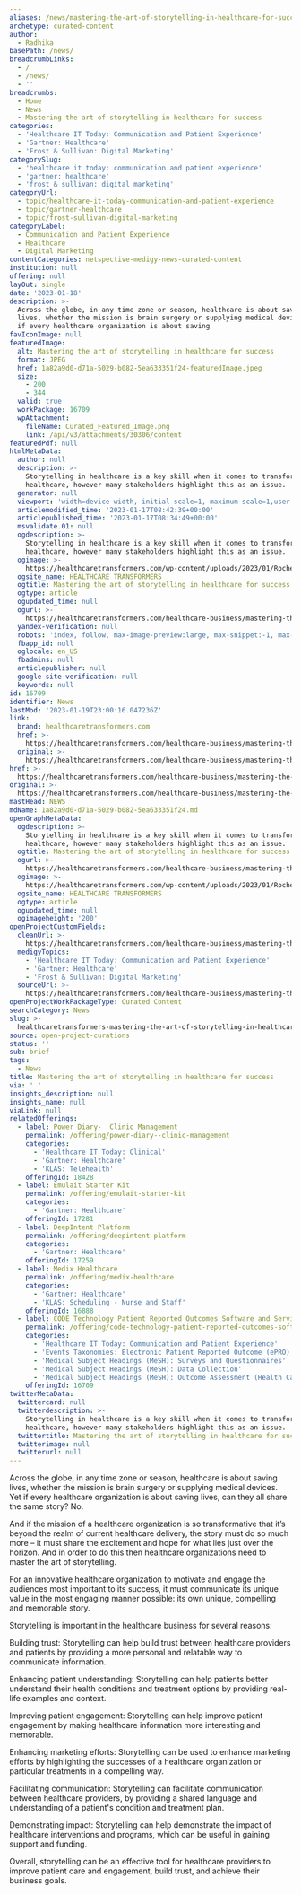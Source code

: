 ```yaml
---
aliases: /news/mastering-the-art-of-storytelling-in-healthcare-for-success
archetype: curated-content
author:
  - Radhika
basePath: /news/
breadcrumbLinks:
  - /
  - /news/
  - ''
breadcrumbs:
  - Home
  - News
  - Mastering the art of storytelling in healthcare for success
categories:
  - 'Healthcare IT Today: Communication and Patient Experience'
  - 'Gartner: Healthcare'
  - 'Frost & Sullivan: Digital Marketing'
categorySlug:
  - 'healthcare it today: communication and patient experience'
  - 'gartner: healthcare'
  - 'frost & sullivan: digital marketing'
categoryUrl:
  - topic/healthcare-it-today-communication-and-patient-experience
  - topic/gartner-healthcare
  - topic/frost-sullivan-digital-marketing
categoryLabel:
  - Communication and Patient Experience
  - Healthcare
  - Digital Marketing
contentCategories: netspective-medigy-news-curated-content
institution: null
offering: null
layOut: single
date: '2023-01-18'
description: >-
  Across the globe, in any time zone or season, healthcare is about saving
  lives, whether the mission is brain surgery or supplying medical devices. Yet
  if every healthcare organization is about saving 
favIconImage: null
featuredImage:
  alt: Mastering the art of storytelling in healthcare for success
  format: JPEG
  href: 1a82a9d0-d71a-5029-b082-5ea633351f24-featuredImage.jpeg
  size:
    - 200
    - 344
  valid: true
  workPackage: 16709
  wpAttachment:
    fileName: Curated_Featured_Image.png
    link: /api/v3/attachments/30306/content
featuredPdf: null
htmlMetaData:
  author: null
  description: >-
    Storytelling in healthcare is a key skill when it comes to transforming
    healthcare, however many stakeholders highlight this as an issue.
  generator: null
  viewport: 'width=device-width, initial-scale=1, maximum-scale=1,user-scalable=0'
  articlemodified_time: '2023-01-17T08:42:39+00:00'
  articlepublished_time: '2023-01-17T08:34:49+00:00'
  msvalidate.01: null
  ogdescription: >-
    Storytelling in healthcare is a key skill when it comes to transforming
    healthcare, however many stakeholders highlight this as an issue.
  ogimage: >-
    https://healthcaretransformers.com/wp-content/uploads/2023/01/Roche_Paul-Furiga_HeaderThumb.png
  ogsite_name: HEALTHCARE TRANSFORMERS
  ogtitle: Mastering the art of storytelling in healthcare for success
  ogtype: article
  ogupdated_time: null
  ogurl: >-
    https://healthcaretransformers.com/healthcare-business/mastering-the-art-of-storytelling-in-healthcare-for-success/
  yandex-verification: null
  robots: 'index, follow, max-image-preview:large, max-snippet:-1, max-video-preview:-1'
  fbapp_id: null
  oglocale: en_US
  fbadmins: null
  articlepublisher: null
  google-site-verification: null
  keywords: null
id: 16709
identifier: News
lastMod: '2023-01-19T23:00:16.047236Z'
link:
  brand: healthcaretransformers.com
  href: >-
    https://healthcaretransformers.com/healthcare-business/mastering-the-art-of-storytelling-in-healthcare-for-success/
  original: >-
    https://healthcaretransformers.com/healthcare-business/mastering-the-art-of-storytelling-in-healthcare-for-success/
href: >-
  https://healthcaretransformers.com/healthcare-business/mastering-the-art-of-storytelling-in-healthcare-for-success/
original: >-
  https://healthcaretransformers.com/healthcare-business/mastering-the-art-of-storytelling-in-healthcare-for-success/
mastHead: NEWS
mdName: 1a82a9d0-d71a-5029-b082-5ea633351f24.md
openGraphMetaData:
  ogdescription: >-
    Storytelling in healthcare is a key skill when it comes to transforming
    healthcare, however many stakeholders highlight this as an issue.
  ogtitle: Mastering the art of storytelling in healthcare for success
  ogurl: >-
    https://healthcaretransformers.com/healthcare-business/mastering-the-art-of-storytelling-in-healthcare-for-success/
  ogimage: >-
    https://healthcaretransformers.com/wp-content/uploads/2023/01/Roche_Paul-Furiga_HeaderThumb.png
  ogsite_name: HEALTHCARE TRANSFORMERS
  ogtype: article
  ogupdated_time: null
  ogimageheight: '200'
openProjectCustomFields:
  cleanUrl: >-
    https://healthcaretransformers.com/healthcare-business/mastering-the-art-of-storytelling-in-healthcare-for-success/
  medigyTopics:
    - 'Healthcare IT Today: Communication and Patient Experience'
    - 'Gartner: Healthcare'
    - 'Frost & Sullivan: Digital Marketing'
  sourceUrl: >-
    https://healthcaretransformers.com/healthcare-business/mastering-the-art-of-storytelling-in-healthcare-for-success/
openProjectWorkPackageType: Curated Content
searchCategory: News
slug: >-
  healthcaretransformers-mastering-the-art-of-storytelling-in-healthcare-for-success
source: open-project-curations
status: ''
sub: brief
tags:
  - News
title: Mastering the art of storytelling in healthcare for success
via: ' '
insights_description: null
insights_name: null
viaLink: null
relatedOfferings:
  - label: Power Diary-  Clinic Management
    permalink: /offering/power-diary--clinic-management
    categories:
      - 'Healthcare IT Today: Clinical'
      - 'Gartner: Healthcare'
      - 'KLAS: Telehealth'
    offeringId: 18428
  - label: Emulait Starter Kit
    permalink: /offering/emulait-starter-kit
    categories:
      - 'Gartner: Healthcare'
    offeringId: 17281
  - label: DeepIntent Platform
    permalink: /offering/deepintent-platform
    categories:
      - 'Gartner: Healthcare'
    offeringId: 17259
  - label: Medix Healthcare
    permalink: /offering/medix-healthcare
    categories:
      - 'Gartner: Healthcare'
      - 'KLAS: Scheduling - Nurse and Staff'
    offeringId: 16888
  - label: CODE Technology Patient Reported Outcomes Software and Service
    permalink: /offering/code-technology-patient-reported-outcomes-software-and-service
    categories:
      - 'Healthcare IT Today: Communication and Patient Experience'
      - 'Events Taxonomies: Electronic Patient Reported Outcome (ePRO)'
      - 'Medical Subject Headings (MeSH): Surveys and Questionnaires'
      - 'Medical Subject Headings (MeSH): Data Collection'
      - 'Medical Subject Headings (MeSH): Outcome Assessment (Health Care)'
    offeringId: 16709
twitterMetaData:
  twittercard: null
  twitterdescription: >-
    Storytelling in healthcare is a key skill when it comes to transforming
    healthcare, however many stakeholders highlight this as an issue.
  twittertitle: Mastering the art of storytelling in healthcare for success
  twitterimage: null
  twitterurl: null
---
```

<p>Across the globe, in any time zone or season, healthcare is about saving lives, whether the mission is brain surgery or supplying medical devices. Yet if every healthcare organization is about saving lives, can they all share the same story? No.</p><p>And if the mission of a healthcare organization is so transformative that it’s beyond the realm of current healthcare delivery, the story must do so much more – it must share the excitement and hope for what lies just over the horizon. And in order to do this then healthcare organizations need to master the art of storytelling.</p><p>For an innovative healthcare organization to motivate and engage the audiences most important to its success, it must communicate its unique value in the most engaging manner possible: its own unique, compelling and memorable story.</p><p>Storytelling is important in the healthcare business for several reasons:</p><p>Building trust: Storytelling can help build trust between healthcare providers and patients by providing a more personal and relatable way to communicate information.</p><p>Enhancing patient understanding: Storytelling can help patients better understand their health conditions and treatment options by providing real-life examples and context.</p><p>Improving patient engagement: Storytelling can help improve patient engagement by making healthcare information more interesting and memorable.</p><p>Enhancing marketing efforts: Storytelling can be used to enhance marketing efforts by highlighting the successes of a healthcare organization or particular treatments in a compelling way.</p><p>Facilitating communication: Storytelling can facilitate communication between healthcare providers, by providing a shared language and understanding of a patient's condition and treatment plan.</p><p>Demonstrating impact: Storytelling can help demonstrate the impact of healthcare interventions and programs, which can be useful in gaining support and funding.</p><p>Overall, storytelling can be an effective tool for healthcare providers to improve patient care and engagement, build trust, and achieve their business goals.</p>